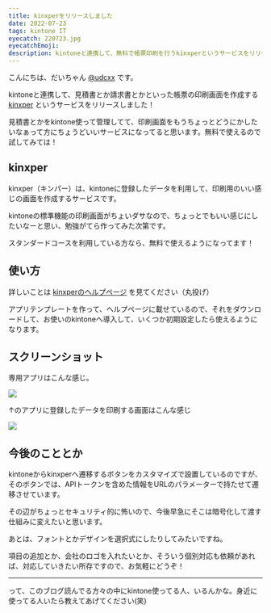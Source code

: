 ```yaml
---
title: kinxperをリリースしました
date: 2022-07-23
tags: kintone IT
eyecatch: 220723.jpg
eyecatchEmoji:
description: kintoneと連携して、無料で帳票印刷を行うkinxperというサービスをリリースしました！
---
```


こんにちは、だいちゃん [@udcxx](https://twitter.com/udc_xx) です。

kintoneと連携して、見積書とか請求書とかといった帳票の印刷画面を作成する [kinxper](https://app.udcxx.me/kinxper/) というサービスをリリースしました！

見積書とかをkintone使って管理してて、印刷画面をもうちょっとどうにかしたいなぁって方にちょうどいいサービスになってると思います。無料で使えるので試してみては！

## kinxper

kinxper（キンパー）は、kintoneに登録したデータを利用して、印刷用のいい感じの画面を作成するサービスです。

kintoneの標準機能の印刷画面がちょいダサなので、ちょっとでもいい感じにしたいなーと思い、勉強がてら作ってみた次第です。

スタンダードコースを利用している方なら、無料で使えるようになってます！

## 使い方

詳しいことは [kinxperのヘルプページ](https://app.udcxx.me/kinxper/help/) を見てください（丸投げ）

アプリテンプレートを作って、ヘルプページに載せているので、それをダウンロードして、お使いのkintoneへ導入して、いくつか初期設定したら使えるようになります。

## スクリーンショット

専用アプリはこんな感じ。

![](/images/220723_2.jpg)

↑のアプリに登録したデータを印刷する画面はこんな感じ

![](/images/220723_3.jpg)

## 今後のこととか

kintoneからkinxperへ遷移するボタンをカスタマイズで設置しているのですが、そのボタンでは、APIトークンを含めた情報をURLのパラメーターで持たせて遷移させています。

その辺がちょっとセキュリティ的に怖いので、今後早急にそこは暗号化して渡す仕組みに変えたいと思います。

あとは、フォントとかデザインを選択式にしたりしてみたいですね。

項目の追加とか、会社のロゴを入れたいとか、そういう個別対応も依頼があれば、対応していきたい所存ですので、お気軽にどうぞ！

---

って、このブログ読んでる方々の中にkintone使ってる人、いるんかな。身近に使ってる人いたら教えてあげてください(笑)
